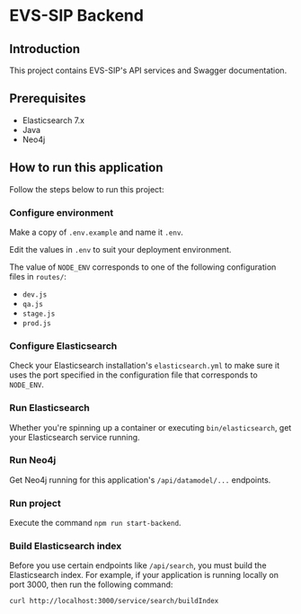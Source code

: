 # EVS-SIP Backend

## Introduction

This project contains EVS-SIP's API services and Swagger documentation.

## Prerequisites

- Elasticsearch 7.x
- Java
- Neo4j

## How to run this application

Follow the steps below to run this project:

### Configure environment

Make a copy of `.env.example` and name it `.env`.

Edit the values in `.env` to suit your deployment environment.

The value of `NODE_ENV` corresponds to one of the following configuration files in `routes/`:

- `dev.js`
- `qa.js`
- `stage.js`
- `prod.js`

### Configure Elasticsearch

Check your Elasticsearch installation's `elasticsearch.yml` to make sure it uses the port specified in the configuration file that corresponds to `NODE_ENV`.

### Run Elasticsearch

Whether you're spinning up a container or executing `bin/elasticsearch`, get your Elasticsearch service running.

### Run Neo4j

Get Neo4j running for this application's `/api/datamodel/...` endpoints.

### Run project

Execute the command `npm run start-backend`.

### Build Elasticsearch index

Before you use certain endpoints like `/api/search`, you must build the Elasticsearch index. For example, if your application is running locally on port 3000, then run the following command:

```bash
curl http://localhost:3000/service/search/buildIndex
```
